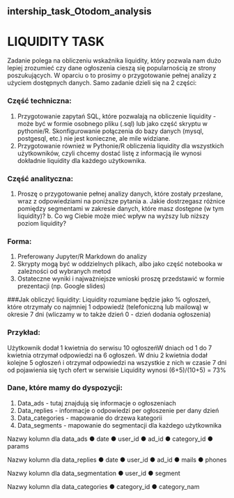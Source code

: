 ## intership_task_Otodom_analysis

# LIQUIDITY TASK
Zadanie polega na obliczeniu wskaźnika liquidity, który pozwala nam dużo lepiej zrozumieć czy
dane ogłoszenia cieszą się popularnością ze strony poszukujących.
W oparciu o to prosimy o przygotowanie pełnej analizy z użyciem dostępnych danych.
Samo zadanie dzieli się na 2 części:

### Część techniczna:
1. Przygotowanie zapytań SQL, które pozwalają na obliczenie liquidity - może być w formie
osobnego pliku (.sql) lub jako część skryptu w pythonie/R. Skonfigurowanie połączenia
do bazy danych (mysql, postgesql, etc.) nie jest konieczne, ale mile widziane.
2. Przygotowanie również w Pythonie/R obliczenia liquidity dla wszystkich użytkowników,
czyli chcemy dostać listę z informacją ile wynosi dokładnie liquidity dla każdego
użytkownika.

### Część analityczna:
1. Proszę o przygotowanie pełnej analizy danych, które zostały przesłane, wraz z
odpowiedziami na poniższe pytania
a. Jakie dostrzegasz różnice pomiędzy segmentami w zakresie danych, które masz
dostępne (w tym liquidity)?
b. Co wg Ciebie może mieć wpływ na wyższy lub niższy poziom liquidity?

### Forma:
1. Preferowany Jupyter/R Markdown do analizy
2. Skrypty mogą być w oddzielnych plikach, albo jako część notebooka w zależności od
wybranych metod
3. Ostateczne wyniki i najważniejsze wnioski proszę przedstawić w formie prezentacji (np.
Google slides)

###Jak obliczyć liquidity:
Liquidity rozumiane będzie jako % ogłoszeń, które otrzymały co najmniej 1 odpowiedź
(telefoniczną lub mailową) w okresie 7 dni (wliczamy w to także dzień 0 - dzień dodania
ogłoszenia)

### Przykład:
Użytkownik dodał 1 kwietnia do serwisu 10 ogłoszeńW dniach od 1 do 7 kwietnia otrzymał odpowiedzi na 6 ogłoszeń.
W dniu 2 kwietnia dodał kolejne 5 ogłoszeń i otrzymał odpowiedzi na wszystkie z nich w czasie
7 dni od pojawienia się tych ofert w serwisie
Liquidity wynosi (6+5)/(10+5) = 73%

### Dane, które mamy do dyspozycji:
1. Data_ads - tutaj znajdują się informacje o ogłoszeniach
2. Data_replies - informacje o odpowiedzi per ogłoszenie per dany dzień
3. Data_categories - mapowanie do drzewa kategorii
4. Data_segments - mapowanie do segmentacji dla każdego użytkownika

Nazwy kolumn dla data_ads
● date
● user_id
● ad_id
● category_id
● params

Nazwy kolumn dla data_replies
● date
● user_id
● ad_id
● mails
● phones

Nazwy kolumn dla data_segmentation
● user_id
● segment

Nazwy kolumn dla data_categories
● category_id
● category_nam